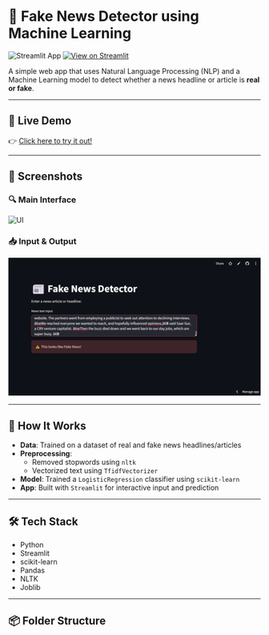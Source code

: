 # 📰 Fake News Detector using Machine Learning

![Streamlit App](https://img.shields.io/badge/Built%20with-Streamlit-orange?logo=streamlit)
[![View on Streamlit](https://static.streamlit.io/badges/streamlit_badge_black_white.svg)](https://your-app-name.streamlit.app)

A simple web app that uses Natural Language Processing (NLP) and a Machine Learning model to detect whether a news headline or article is **real or fake**.

---

## 🚀 Live Demo

👉 [Click here to try it out!](https://fake-news-detector-8bx6vtg3vonrgaxatqs93j.streamlit.app/)

---

## 📸 Screenshots

### 🔍 Main Interface
![UI](screenshots/ui.png)

### 📥 Input & Output
![Prediction](screenshots/prediction.png)

---

## 🧠 How It Works

- **Data**: Trained on a dataset of real and fake news headlines/articles
- **Preprocessing**:
  - Removed stopwords using `nltk`
  - Vectorized text using `TfidfVectorizer`
- **Model**: Trained a `LogisticRegression` classifier using `scikit-learn`
- **App**: Built with `Streamlit` for interactive input and prediction

---

## 🛠 Tech Stack

- Python
- Streamlit
- scikit-learn
- Pandas
- NLTK
- Joblib

---

## 📦 Folder Structure

